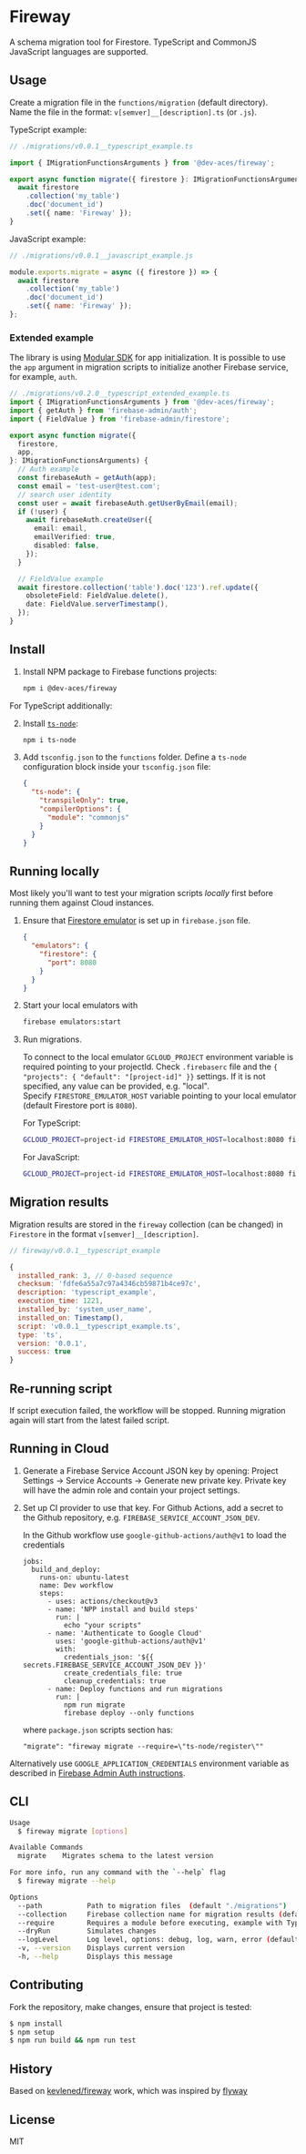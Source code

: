 # Fireway

A schema migration tool for Firestore.
TypeScript and CommonJS JavaScript languages are supported.

## Usage

Create a migration file in the `functions/migration` (default directory).  
Name the file in the format: `v[semver]__[description].ts` (or `.js`).

TypeScript example:

```ts
// ./migrations/v0.0.1__typescript_example.ts

import { IMigrationFunctionsArguments } from '@dev-aces/fireway';

export async function migrate({ firestore }: IMigrationFunctionsArguments) {
  await firestore
    .collection('my_table')
    .doc('document_id')
    .set({ name: 'Fireway' });
}
```

JavaScript example:

```js
// ./migrations/v0.0.1__javascript_example.js

module.exports.migrate = async ({ firestore }) => {
  await firestore
    .collection('my_table')
    .doc('document_id')
    .set({ name: 'Fireway' });
};
```

### Extended example

The library is using [Modular SDK](https://firebase.google.com/docs/web/modular-upgrade) for app initialization. It is possible to use the `app` argument in migration scripts to initialize another Firebase service, for example, `auth`.

```ts
// ./migrations/v0.2.0__typescript_extended_example.ts
import { IMigrationFunctionsArguments } from '@dev-aces/fireway';
import { getAuth } from 'firebase-admin/auth';
import { FieldValue } from 'firebase-admin/firestore';

export async function migrate({
  firestore,
  app,
}: IMigrationFunctionsArguments) {
  // Auth example
  const firebaseAuth = getAuth(app);
  const email = 'test-user@test.com';
  // search user identity
  const user = await firebaseAuth.getUserByEmail(email);
  if (!user) {
    await firebaseAuth.createUser({
      email: email,
      emailVerified: true,
      disabled: false,
    });
  }

  // FieldValue example
  await firestore.collection('table').doc('123').ref.update({
    obsoleteField: FieldValue.delete(),
    date: FieldValue.serverTimestamp(),
  });
}
```

## Install

1. Install NPM package to Firebase functions projects:

   ```bash
   npm i @dev-aces/fireway
   ```

For TypeScript additionally:

2. Install [`ts-node`](https://www.npmjs.com/package/ts-node):

   ```bash
   npm i ts-node
   ```

3. Add `tsconfig.json` to the `functions` folder. Define a `ts-node` configuration block inside your `tsconfig.json` file:

   ```json
   {
     "ts-node": {
       "transpileOnly": true,
       "compilerOptions": {
         "module": "commonjs"
       }
     }
   }
   ```

## Running locally

Most likely you'll want to test your migration scripts _locally_ first before running them against Cloud instances.

1. Ensure that [Firestore emulator](https://firebase.google.com/docs/emulator-suite/connect_firestore) is set up in `firebase.json` file.

   ```json
   {
     "emulators": {
       "firestore": {
         "port": 8080
       }
     }
   }
   ```

2. Start your local emulators with

   ```bash
   firebase emulators:start
   ```

3. Run migrations.

   To connect to the local emulator `GCLOUD_PROJECT` environment variable is required pointing to your projectId. Check `.firebaserc` file and the `{ "projects": { "default": "[project-id]" }}` settings. If it is not specified, any value can be provided, e.g. "local".  
   Specify `FIRESTORE_EMULATOR_HOST` variable pointing to your local emulator (default Firestore port is `8080`).

   For TypeScript:

   ```bash
   GCLOUD_PROJECT=project-id FIRESTORE_EMULATOR_HOST=localhost:8080 fireway --require="ts-node/register" migrate
   ```

   For JavaScript:

   ```bash
   GCLOUD_PROJECT=project-id FIRESTORE_EMULATOR_HOST=localhost:8080 fireway migrate
   ```

## Migration results

Migration results are stored in the `fireway` collection (can be changed) in `Firestore` in the format `v[semver]__[description]`.

```js
// fireway/v0.0.1__typescript_example

{
  installed_rank: 3, // 0-based sequence
  checksum: 'fdfe6a55a7c97a4346cb59871b4ce97c',
  description: 'typescript_example',
  execution_time: 1221,
  installed_by: 'system_user_name',
  installed_on: Timestamp(),
  script: 'v0.0.1__typescript_example.ts',
  type: 'ts',
  version: '0.0.1',
  success: true
}
```

## Re-running script

If script execution failed, the workflow will be stopped. Running migration again will start from the latest failed script.

## Running in Cloud

1. Generate a Firebase Service Account JSON key by opening: Project Settings -> Service Accounts -> Generate new private key. Private key will have the admin role and contain your project settings.

2. Set up CI provider to use that key.
   For Github Actions, add a secret to the Github repository, e.g. `FIREBASE_SERVICE_ACCOUNT_JSON_DEV`.

   In the Github workflow use `google-github-actions/auth@v1` to load the credentials

   ```
   jobs:
     build_and_deploy:
       runs-on: ubuntu-latest
       name: Dev workflow
       steps:
         - uses: actions/checkout@v3
         - name: 'NPP install and build steps'
           run: |
             echo "your scripts"
         - name: 'Authenticate to Google Cloud'
           uses: 'google-github-actions/auth@v1'
           with:
             credentials_json: '${{ secrets.FIREBASE_SERVICE_ACCOUNT_JSON_DEV }}'
             create_credentials_file: true
             cleanup_credentials: true
         - name: Deploy functions and run migrations
           run: |
             npm run migrate
             firebase deploy --only functions
   ```

   where `package.json` scripts section has:

   ```
   "migrate": "fireway migrate --require=\"ts-node/register\""
   ```

Alternatively use `GOOGLE_APPLICATION_CREDENTIALS` environment variable as described in [Firebase Admin Auth instructions](https://firebase.google.com/docs/admin/setup#initialize_the_sdk_in_non-google_environments).

## CLI

```bash
Usage
  $ fireway migrate [options]

Available Commands
  migrate    Migrates schema to the latest version

For more info, run any command with the `--help` flag
  $ fireway migrate --help

Options
  --path           Path to migration files  (default "./migrations")
  --collection     Firebase collection name for migration results (default "fireway")
  --require        Requires a module before executing, example with TypeScript compiler: fireway migrate --require="ts-node/register"
  --dryRun         Simulates changes
  --logLevel       Log level, options: debug, log, warn, error (default "log")
  -v, --version    Displays current version
  -h, --help       Displays this message
```

## Contributing

Fork the repository, make changes, ensure that project is tested:

```bash
$ npm install
$ npm setup
$ npm run build && npm run test
```

## History

Based on [kevlened/fireway](https://github.com/kevlened/fireway) work, which was inspired by [flyway](https://flywaydb.org/)

## License

MIT

